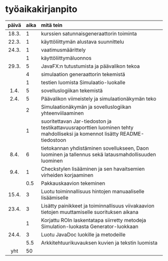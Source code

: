# työaikakirjanpito

| päivä | aika	| mitä tein  					|
| :----:|:------| :-----					|
| 18.3.	| 1	    | kurssien satunnaisgeneraattorin toiminta 	|	
| 22.3. | 1	    | käyttöliittymän alustava suunnittelu 		|
| 24.3. | 1	    | vaatimusmäärittely 				|
|	    | 1	    | käyttöliittymäluonnos 			|
| 29.3.	| 5	    | JavaFX:n tutustumista ja päävalikon tekoa	|
|   	| 4	    | simulaation generaattorin tekemistä		|
|   	| 1	    | testien luomista Simulaatio-luokalle		|
| 1.4.	| 5	    | sovelluslogiikan tekemistä		|
| 2.4.	| 5	    | Päävalikon viimeistely ja simulaationäkymän teko		|
|	    | 2	    | Simulaationäkymän ja sovelluslogiikan yhteenviilaaminen	|
|   	| 1	    | suoritettavan Jar-tiedoston ja testikattavuusraporttien luominen tehty mahdolliseksi ja komennot lisätty README-tiedostoon	|	
| 8.4.  | 6     | tietokannan yhdistäminen sovellukseen, Daon luominen ja tallennus sekä latausmahdollisuuden luominen |  
| 9.4.  | 1     | Checkstylen lisääminen ja sen havaitsemien virheiden korjaaminen |
|       | 0.5   | Pakkauskaavion tekeminen      |
| 15.4.	| 3	    | Luotu toiminnallisuus hintojen manuaaliselle lisäämiselle	|
| 23.4.	| 3	    | Lisätty painikkeet ja toiminnallisuus viivakaavion tietojen muuttamiselle suorituksen aikana	|
|	    | 1	    | Korjattu ROIn laskentatapa siirretty metodeja Simulation-luokasta Generator-luokkaan	|	
| 24.4. | 3     | Luotu JavaDoc luokille ja metodeille  |
|       | 5.5      |  Arkkitehtuurikuvauksen kuvien ja tekstin luomista        |
| yht   | 50	|						| 

